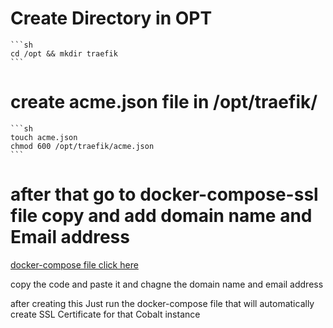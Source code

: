 # Create Directory in OPT
    ```sh
    cd /opt && mkdir traefik
    ```
# create acme.json file in /opt/traefik/
    ```sh
    touch acme.json
    chmod 600 /opt/traefik/acme.json
    ```

# after that go to docker-compose-ssl  file copy and add domain name and Email address

 [docker-compose file click here](examples/docker-compose-traefik.yml)

 copy the code and paste it and chagne the domain name and email address


after creating this Just run the docker-compose file that will automatically create SSL Certificate for that Cobalt instance
